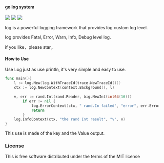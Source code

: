 #### go log system

<p align='left'>
<img src="https://img.shields.io/badge/build-passing-brightgreen.svg">
<a href="https://twitter.com/perfactsen"><img src="https://img.shields.io/badge/twitter-keke-green.svg?style=flat&colorA=009df2"></a>
<a href="https://www.zhihu.com/people/sencoed.com/activities"><img src="https://img.shields.io/badge/%E7%9F%A5%E4%B9%8E-keke-green.svg?style=flat&colorA=009df2"></a>
</p>

log is a powerful logging framework that provides log custom log level.

log provides Fatal, Error, Warn, Info, Debug level log. 

if you like，please star。

#### How to Use

Use Log just as use println, it's very simple and easy to use.

```go
func main(){
	l := log.New(log.WithTraceId(trace.NewTraceId()))
	ctx := log.NewContext(context.Background(), l)
	
	v, err := rand.Int(rand.Reader, big.NewInt(int64(16)))
    	if err != nil {
    		log.ErrorContext(ctx, " rand.In failed", "error", err.Error())
    		return 
    	}
	log.InfoContext(ctx, "the rand Int result", "v", v)
}
```

This use is made of the key and the Value output.

### License

This is free software distributed under the terms of the MIT license
